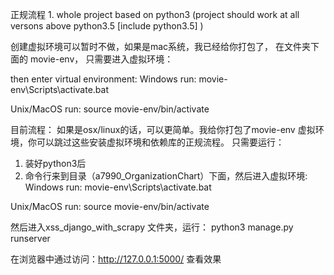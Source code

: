 正规流程
1. 
whole project based on python3
(project should work at all versons above python3.5 [include python3.5] )


创建虚拟环境可以暂时不做，如果是mac系统，我已经给你打包了，
在文件夹下面的 movie-env， 只需要进入虚拟环境：
<!-- 

create virtual environment:
python3 -m venv  movie-env
 -->

then enter virtual environment:
Windows run:
movie-env\Scripts\activate.bat

Unix/MacOS run:
source movie-env/bin/activate


<!-- 2. 
pip3 install -r requirements.txt -->



目前流程：
如果是osx/linux的话，可以更简单。我给你打包了movie-env 虚拟环境，你可以跳过这些安装虚拟环境和依赖库的正规流程。
只需要运行：
1. 装好python3后
2. 命令行来到目录（a7990_OrganizationChart）下面，然后进入虚拟环境:
Windows run:
movie-env\Scripts\activate.bat

Unix/MacOS run:
source movie-env/bin/activate

然后进入xss_django_with_scrapy 文件夹，运行：
python3 manage.py runserver

在浏览器中通过访问：http://127.0.0.1:5000/ 查看效果


